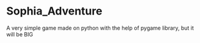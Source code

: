 # Sophia_Adventure
 A very simple game made on python with the help of pygame library, but it will be BIG
